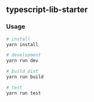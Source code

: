 ## typescript-lib-starter

### Usage

```sh
# install
yarn install

# development
yarn run dev

# build dist
yarn run build

# test
yarn run test
```
